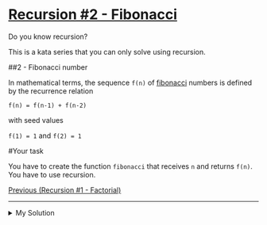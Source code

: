 # [Recursion #2 - Fibonacci](https://www.codewars.com/kata/557dd2a061f099504a000088)

Do you know recursion?

This is a kata series that you can only solve using recursion.

##2 - Fibonacci number

In mathematical terms, the sequence `f(n)` of [fibonacci](https://en.wikipedia.org/wiki/Fibonacci_number) numbers is
defined by the recurrence relation

`f(n) = f(n-1) + f(n-2)`

with seed values

`f(1) = 1` and `f(2) = 1`

#Your task

You have to create the function `fibonacci` that receives `n` and returns `f(n)`. You have to use recursion.

[Previous (Recursion #1 - Factorial)](http://www.codewars.com/kata/recursion-number-1-factorial)

---

<details><summary>My Solution</summary>

```js
const fibonacci = n => {
  return n === 1 || n === 2 ? 1 : fibonacci(n - 1) + fibonacci(n - 2)
}
```

</details>